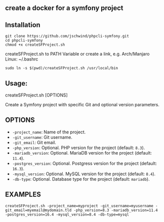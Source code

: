 ## create a docker for a symfony project

## Installation
```shell
git clone https://github.com/jschwind/phpcli-symfony.git
cd phpcli-symfony
chmod +x createSFProject.sh
```
createSFProject.sh to PATH Variable or create a link, e.g. Arch/Manjaro Linux: ~/.bashrc
```shell
sudo ln -s $(pwd)/createSFProject.sh /usr/local/bin
```

## Usage:

createSFProject.sh [OPTIONS]

Create a Symfony project with specific Git and optional version parameters.

## OPTIONS
* `-project_name`: Name of the project.
* `-git_username`: Git username.
* `-git_email`: Git email.
* `-php_version`: Optional. PHP version for the project (default: `8.3`).
* `-mariadb_version`: Optional. MariaDB version for the project (default: `11.4`).
* `-postgres_version`: Optional. Postgress version for the project (default: `16.3`).
* `-mysql_version`: Optional. MySQL version for the project (default: `8.4`).
* `-db-type`: Optional. Database type for the project (default: `mariadb`).

## EXAMPLES
```shell
createSFProject.sh -project_name=myproject -git_username=myusername -git_email=myemail@mydomain.tld -php_version=8.3 -mariadb_version=11.4 -postgres_version=16.4 -mysql_version=8.4 -db-type=mysql
```

